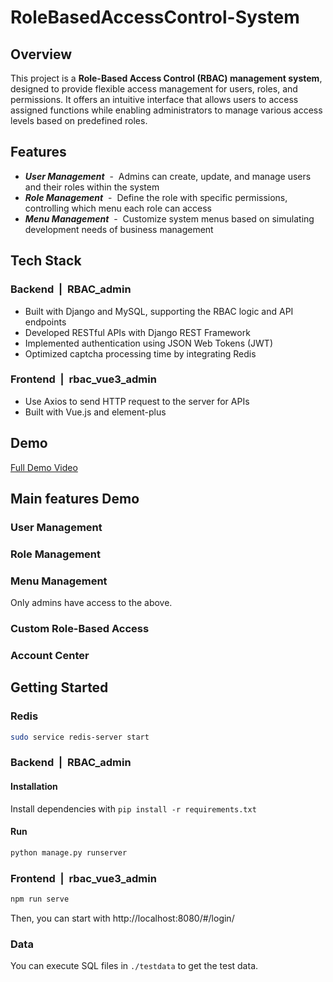 # RoleBasedAccessControl-System

## Overview
This project is a **Role-Based Access Control (RBAC) management system**, designed to provide flexible access management for users, roles, and permissions. It offers an intuitive interface that allows users to access assigned functions while enabling administrators to manage various access levels based on predefined roles.


## Features
- ***User Management***&nbsp;&nbsp;-&nbsp;&nbsp;Admins can create, update, and manage users and their roles within the system
- ***Role Management***&nbsp;&nbsp;-&nbsp;&nbsp;Define the role with specific permissions, controlling which menu each role can access
- ***Menu Management***&nbsp;&nbsp;-&nbsp;&nbsp;Customize system menus based on simulating development needs of business management


## Tech Stack
### Backend&nbsp;&nbsp;|&nbsp;&nbsp;RBAC_admin
- Built with Django and MySQL, supporting the RBAC logic and API endpoints
- Developed RESTful APIs with Django REST Framework
- Implemented authentication using JSON Web Tokens (JWT)
- Optimized captcha processing time by integrating Redis
### Frontend&nbsp;&nbsp;|&nbsp;&nbsp;rbac_vue3_admin
- Use Axios to send HTTP request to the server for APIs
- Built with Vue.js and element-plus


## Demo
[Full Demo Video](https://youtu.be/_qI658-zzIM)
##  Main features Demo
### User Management
<!-- demo1-user-mgt -->
### Role Management
<!-- demo2-role-mgt -->
### Menu Management
<!-- demo3-menu-mgt -->
Only admins have access to the above.
### Custom Role-Based Access
<!-- demo4-RoleBasedAccess -->
### Account Center
<!-- demo5-AccountCenter -->


## Getting Started
### Redis
```bash
sudo service redis-server start
```
### Backend&nbsp;&nbsp;|&nbsp;&nbsp;RBAC_admin
#### Installation
Install dependencies with `pip install -r requirements.txt`
#### Run
```bash
python manage.py runserver
```
### Frontend&nbsp;&nbsp;|&nbsp;&nbsp;rbac_vue3_admin
```bash
npm run serve
```
Then, you can start with http://localhost:8080/#/login/

### Data
You can execute SQL files in `./testdata` to get the test data.
